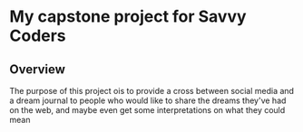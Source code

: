 # My capstone project for Savvy Coders

## Overview

The purpose of this project ois to provide a cross between social media and a dream journal to people who would like to share the dreams they've had on the web, and maybe even get some interpretations on what they could mean

